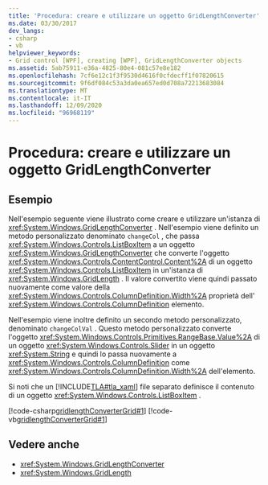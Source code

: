 ```yaml
---
title: 'Procedura: creare e utilizzare un oggetto GridLengthConverter'
ms.date: 03/30/2017
dev_langs:
- csharp
- vb
helpviewer_keywords:
- Grid control [WPF], creating [WPF], GridLengthConverter objects
ms.assetid: 5ab75911-e36a-4825-80e4-081c57e8e182
ms.openlocfilehash: 7cf6e12c1f3f9530d4616f0cfdecff1f07820615
ms.sourcegitcommit: 9f6df084c53a3da0ea657ed0d708a72213683084
ms.translationtype: MT
ms.contentlocale: it-IT
ms.lasthandoff: 12/09/2020
ms.locfileid: "96968119"
---
```

# <a name="how-to-create-and-use-a-gridlengthconverter-object"></a>Procedura: creare e utilizzare un oggetto GridLengthConverter
## <a name="example"></a>Esempio  
 Nell'esempio seguente viene illustrato come creare e utilizzare un'istanza di <xref:System.Windows.GridLengthConverter> . Nell'esempio viene definito un metodo personalizzato denominato `changeCol` , che passa <xref:System.Windows.Controls.ListBoxItem> a un oggetto <xref:System.Windows.GridLengthConverter> che converte l'oggetto <xref:System.Windows.Controls.ContentControl.Content%2A> di un oggetto <xref:System.Windows.Controls.ListBoxItem> in un'istanza di <xref:System.Windows.GridLength> . Il valore convertito viene quindi passato nuovamente come valore della <xref:System.Windows.Controls.ColumnDefinition.Width%2A> proprietà dell' <xref:System.Windows.Controls.ColumnDefinition> elemento.  
  
 Nell'esempio viene inoltre definito un secondo metodo personalizzato, denominato `changeColVal` . Questo metodo personalizzato converte l'oggetto <xref:System.Windows.Controls.Primitives.RangeBase.Value%2A> di un oggetto <xref:System.Windows.Controls.Slider> in un oggetto <xref:System.String> e quindi lo passa nuovamente a <xref:System.Windows.Controls.ColumnDefinition> come <xref:System.Windows.Controls.ColumnDefinition.Width%2A> dell'elemento.  
  
 Si noti che un [!INCLUDE[TLA#tla_xaml](../../../includes/tlasharptla-xaml-md.md)] file separato definisce il contenuto di un oggetto <xref:System.Windows.Controls.ListBoxItem> .  
  
 [!code-csharp[gridlengthConverterGrid#1](~/samples/snippets/csharp/VS_Snippets_Wpf/gridlengthConverterGrid/CSharp/Window1.xaml.cs#1)]
 [!code-vb[gridlengthConverterGrid#1](~/samples/snippets/visualbasic/VS_Snippets_Wpf/gridlengthConverterGrid/VisualBasic/Window1.xaml.vb#1)]  
  
## <a name="see-also"></a>Vedere anche

- <xref:System.Windows.GridLengthConverter>
- <xref:System.Windows.GridLength>

